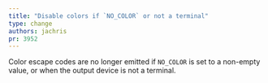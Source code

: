 ```yaml
---
title: "Disable colors if `NO_COLOR` or not a terminal"
type: change
authors: jachris
pr: 3952
---
```


Color escape codes are no longer emitted if `NO_COLOR` is set to a non-empty
value, or when the output device is not a terminal.
